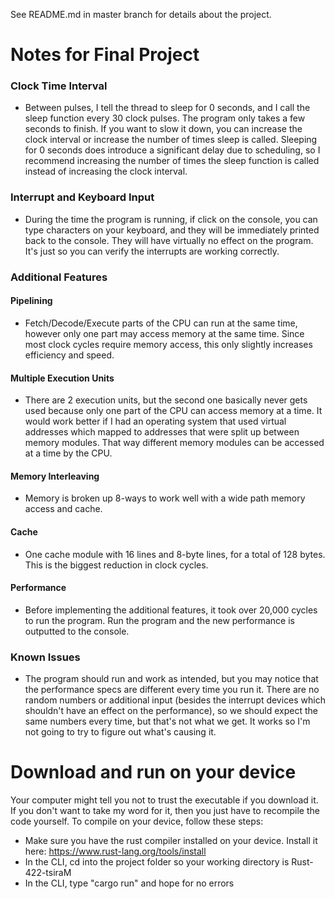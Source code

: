 See README.md in master branch for details about the project.
# Notes for Final Project
### Clock Time Interval
* Between pulses, I tell the thread to sleep for 0 seconds, and I call the sleep
function every 30 clock pulses. The program only takes a few seconds
to finish. If you want to slow it down, you can increase the clock interval or increase
the number of times sleep is called. Sleeping for 0 seconds does introduce a significant
delay due to scheduling, so I recommend increasing the number of times the sleep function
is called instead of increasing the clock interval.
### Interrupt and Keyboard Input
* During the time the program is running, if click on the console,
you can type characters on your keyboard, and they will be immediately printed back
to the console. They will have virtually no effect on the program.
It's just so you can verify the interrupts are working correctly.
### Additional Features

####  Pipelining
* Fetch/Decode/Execute parts of the CPU can run at the same time, however only one
part may access memory at the same time. Since most clock cycles require memory access,
this only slightly increases efficiency and speed.
#### Multiple Execution Units
* There are 2 execution units, but the second one basically
never gets used because only one part of the CPU can access memory at a time.
It would work better if I had an operating system that used virtual addresses which mapped
to addresses that were split up between memory modules. That way different memory modules
can be accessed at a time by the CPU.
#### Memory Interleaving
* Memory is broken up 8-ways to work well with a wide path memory access
and cache.
#### Cache
* One cache module with 16 lines and 8-byte lines, for a total of 128 bytes.
This is the biggest reduction in clock cycles.
#### Performance
* Before implementing the additional features, it took over 20,000 cycles to run the program.
Run the program and the new performance is outputted to the console.
### Known Issues
* The program should run and work as intended, but you may notice that the performance specs
are different every time you run it. There are no random numbers or additional input
(besides the interrupt devices which shouldn't have an effect on the performance), so we should
expect the same numbers every time, but that's not what we get. It works so I'm not going to
try to figure out what's causing it.
# Download and run on your device
Your computer might tell you not to trust the executable if you download it.
If you don't want to take my word for it, then you just have to recompile the code yourself.
To compile on your device, follow these steps:
* Make sure you have the rust compiler installed on your device.
  Install it here: https://www.rust-lang.org/tools/install
* In the CLI, cd into the project folder so your working directory is Rust-422-tsiraM
* In the CLI, type "cargo run" and hope for no errors